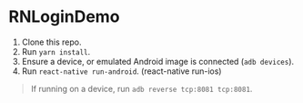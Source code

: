 # RNLoginDemo
1. Clone this repo.
2. Run `yarn install`.
3. Ensure a device, or emulated Android image is connected (`adb devices`).
4. Run `react-native run-android`. (react-native run-ios)

> If running on a device, run `adb reverse tcp:8081 tcp:8081`.
